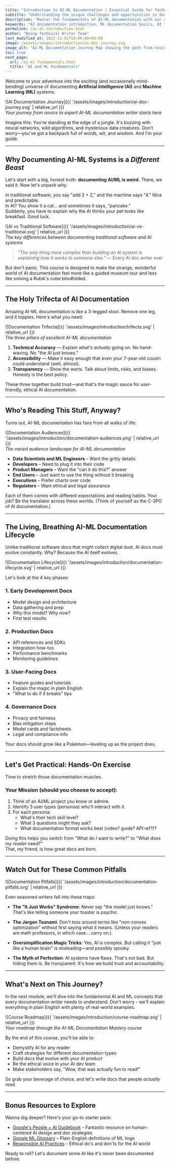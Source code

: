 ```yaml
---
title: "Introduction to AI-ML Documentation | Essential Guide for Technical Writers"
subtitle: "Understanding the unique challenges and opportunities in documenting AI systems"
description: "Master the fundamentals of AI-ML documentation with our comprehensive guide. Learn why documenting artificial intelligence requires a special approach and discover best practices for explaining complex AI concepts clearly."
keywords: "AI documentation introduction, ML documentation basics, AI technical writing, how to document AI systems, artificial intelligence documentation guide, machine learning documentation fundamentals"
permalink: /ai-ml-introduction.html
author: "Being Technical Writer Team"
last_modified_at: 2023-12-01T10:00:00+00:00
image: /assets/images/introduction/ai-doc-journey.svg
image_alt: "AI-ML Documentation Journey Map showing the path from novice to expert documentation writer"
toc: true
next_page:
  url: /ai-ml-fundamentals.html
  title: "AI and ML Fundamentals"
---
```


Welcome to your adventure into the exciting (and occasionally mind-bending) universe of documenting **Artificial Intelligence (AI)** and **Machine Learning (ML)** systems.

![AI Documentation Journey]({{ '/assets/images/introduction/ai-doc-journey.svg' | relative_url }})  
*Your journey from novice to expert AI-ML documentation writer starts here*

Imagine this: You're standing at the edge of a jungle. It's buzzing with neural networks, wild algorithms, and mysterious data creatures. Don't worry—you've got a backpack full of words, wit, and wisdom. And I'm your guide.

---

<script async src="https://pagead2.googlesyndication.com/pagead/js/adsbygoogle.js?client=ca-pub-7149683584202371"
      crossorigin="anonymous"></script>
  <!-- AddTitleOne -->
  <ins class="adsbygoogle"
      style="display:block"
      data-ad-client="ca-pub-7149683584202371"
      data-ad-slot="7422872052"
      data-ad-format="auto"
      data-full-width-responsive="true"></ins>
  <script>
      (adsbygoogle = window.adsbygoogle || []).push({});
  </script>

## Why Documenting AI-ML Systems is a *Different Beast*

Let's start with a big, honest truth: **documenting AI/ML is weird.** There, we said it. Now let's unpack why.

In traditional software, you say "add 2 + 2," and the machine says "4." Nice and predictable.  
In AI? You show it a cat... and sometimes it says, "pancake."  
Suddenly, you have to explain why the AI thinks your pet looks like breakfast. Good luck.

![AI vs Traditional Software]({{ '/assets/images/introduction/ai-vs-traditional.svg' | relative_url }})  
*The key differences between documenting traditional software and AI systems*

> _"The only thing more complex than building an AI system is explaining how it works to someone else."_ — Every AI doc writer ever

But don't panic. This course is designed to make the strange, wonderful world of AI documentation feel more like a guided museum tour and less like solving a Rubik's cube blindfolded.

---

<script async src="https://pagead2.googlesyndication.com/pagead/js/adsbygoogle.js?client=ca-pub-7149683584202371"
      crossorigin="anonymous"></script>
  <!-- AddTitleOne -->
  <ins class="adsbygoogle"
      style="display:block"
      data-ad-client="ca-pub-7149683584202371"
      data-ad-slot="7422872052"
      data-ad-format="auto"
      data-full-width-responsive="true"></ins>
  <script>
      (adsbygoogle = window.adsbygoogle || []).push({});
  </script>

## The Holy Trifecta of AI Documentation

Amazing AI-ML documentation is like a 3-legged stool. Remove one leg, and it topples. Here's what you need:

![Documentation Trifecta]({{ '/assets/images/introduction/trifecta.svg' | relative_url }})  
*The three pillars of excellent AI-ML documentation*

1. **Technical Accuracy** — Explain what's *actually* going on. No hand-waving. No "the AI just knows."
2. **Accessibility** — Make it easy enough that even your 7-year-old cousin could understand (well, almost).
3. **Transparency** — Show the warts. Talk about limits, risks, and biases. Honesty is the best policy.

These three together build trust—and that's the magic sauce for user-friendly, ethical AI documentation.

---

## Who's Reading This Stuff, Anyway?

Turns out, AI-ML documentation has fans from all walks of life:

![Documentation Audiences]({{ '/assets/images/introduction/documentation-audiences.png' | relative_url }})  
*The varied audience landscape for AI-ML documentation*

- **Data Scientists and ML Engineers** – Want the gritty details
- **Developers** – Need to plug it into their code
- **Product Managers** – Want the "can it do this?" answer
- **End Users** – Just want to use the thing without it breaking
- **Executives** – Prefer charts over code
- **Regulators** – Want ethical and legal assurance

Each of them comes with different expectations and reading habits. Your job? Be the translator across these worlds. (Think of yourself as the C-3PO of AI documentation.)

---

<script async src="https://pagead2.googlesyndication.com/pagead/js/adsbygoogle.js?client=ca-pub-7149683584202371"
      crossorigin="anonymous"></script>
  <!-- AddTitleOne -->
  <ins class="adsbygoogle"
      style="display:block"
      data-ad-client="ca-pub-7149683584202371"
      data-ad-slot="7422872052"
      data-ad-format="auto"
      data-full-width-responsive="true"></ins>
  <script>
      (adsbygoogle = window.adsbygoogle || []).push({});
  </script>

## The Living, Breathing AI-ML Documentation Lifecycle

Unlike traditional software docs that might collect digital dust, AI docs must evolve constantly. Why? Because the AI itself evolves.

![Documentation Lifecycle]({{ '/assets/images/introduction/documentation-lifecycle.svg' | relative_url }})

Let's look at the 4 key phases:

### 1. Early Development Docs
- Model design and architecture
- Data gathering and prep
- Why this model? Why now?
- First test results

### 2. Production Docs
- API references and SDKs
- Integration how-tos
- Performance benchmarks
- Monitoring guidelines

### 3. User-Facing Docs
- Feature guides and tutorials
- Explain the magic in plain English
- "What to do if it breaks" tips

### 4. Governance Docs
- Privacy and fairness
- Bias mitigation steps
- Model cards and factsheets
- Legal and compliance info

Your docs should grow like a Pokémon—leveling up as the project does.

---

## Let's Get Practical: Hands-On Exercise

Time to stretch those documentation muscles.

### Your Mission (should you choose to accept):
1. Think of an AI/ML project you know or admire.
2. Identify 3 user types (personas) who'll interact with it.
3. For each persona:
   - What's their tech skill level?
   - What 3 questions might they ask?
   - What documentation format works best (video? guide? API ref?)?

Doing this helps you switch from "What do *I* want to write?" to "What does *my reader* need?"  
That, my friend, is how great docs are born.

---

## Watch Out for These Common Pitfalls

![Documentation Pitfalls]({{ '/assets/images/introduction/documentation-pitfalls.svg' | relative_url }})

Even seasoned writers fall into these traps:

   - **The "It Just Works" Syndrome**: Never say "the model just knows." That's like telling someone your toaster is psychic.

   - **The Jargon Tsunami**: Don't toss around terms like "non-convex optimization" without first saying what it means. (Unless your readers are math professors, in which case… carry on.)

   -  **Oversimplification Magic Tricks**: Yes, AI is complex. But calling it "just like a human brain" is misleading—and possibly spooky.

   -  **The Myth of Perfection**: AI systems have flaws. That's not bad. But hiding them *is*. Be transparent. It's how we build trust and accountability.

---

## What's Next on This Journey?

In the next module, we'll dive into the fundamental AI and ML concepts that every documentation writer needs to understand. Don't worry - we'll explain everything in plain English with plenty of real-world examples.

![Course Roadmap]({{ '/assets/images/introduction/course-roadmap.svg' | relative_url }})  
*Your roadmap through the AI-ML Documentation Mastery course*

By the end of this course, you'll be able to:

- Demystify AI for any reader  
- Craft strategies for different documentation types  
- Build docs that evolve with your AI product  
- Be the ethical voice in your AI dev team  
- Make stakeholders say, "Wow, that was actually fun to read!"

So grab your beverage of choice, and let's write docs that people *actually* read.

---

## Bonus Resources to Explore

Wanna dig deeper? Here's your go-to starter pack:

- [Google's People + AI Guidebook](https://pair.withgoogle.com/guidebook/) – Fantastic resource on human-centered AI design and doc strategies  
- [Google ML Glossary](https://developers.google.com/machine-learning/glossary) – Plain-English definitions of ML lingo  
- [Responsible AI Practices](https://ai.google/responsibilities/responsible-ai-practices/) – Ethical do's and don'ts for the AI world

Ready to roll? Let's document some AI like it's never been documented before.
